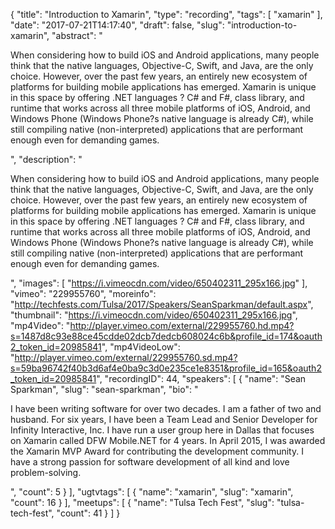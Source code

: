 {
  "title": "Introduction to Xamarin",
  "type": "recording",
  "tags": [
    "xamarin"
  ],
  "date": "2017-07-21T14:17:40",
  "draft": false,
  "slug": "introduction-to-xamarin",
  "abstract": "<p>When considering how to build iOS and Android applications, many people think that the native languages, Objective-C, Swift, and Java, are the only choice. However, over the past few years, an entirely new ecosystem of platforms for building mobile applications has emerged. Xamarin is unique in this space by offering .NET languages ? C# and F#, class library, and runtime that works across all three mobile platforms of iOS, Android, and Windows Phone (Windows Phone?s native language is already C#), while still compiling native (non-interpreted) applications that are performant enough even for demanding games. </p>",
  "description": "<p>When considering how to build iOS and Android applications, many people think that the native languages, Objective-C, Swift, and Java, are the only choice. However, over the past few years, an entirely new ecosystem of platforms for building mobile applications has emerged. Xamarin is unique in this space by offering .NET languages ? C# and F#, class library, and runtime that works across all three mobile platforms of iOS, Android, and Windows Phone (Windows Phone?s native language is already C#), while still compiling native (non-interpreted) applications that are performant enough even for demanding games. </p>",
  "images": [
    "https://i.vimeocdn.com/video/650402311_295x166.jpg"
  ],
  "vimeo": "229955760",
  "moreinfo": "http://techfests.com/Tulsa/2017/Speakers/SeanSparkman/default.aspx",
  "thumbnail": "https://i.vimeocdn.com/video/650402311_295x166.jpg",
  "mp4Video": "http://player.vimeo.com/external/229955760.hd.mp4?s=1487d8c93e88ce45cdde02dcb7dedcb608024c6b&profile_id=174&oauth2_token_id=20985841",
  "mp4VideoLow": "http://player.vimeo.com/external/229955760.sd.mp4?s=59ba96742f40b3d6af4e0ba9c3d0e235ce1e8351&profile_id=165&oauth2_token_id=20985841",
  "recordingID": 44,
  "speakers": [
    {
      "name": "Sean Sparkman",
      "slug": "sean-sparkman",
      "bio": "<p>I have been writing software for over two decades. I am a father of two and husband. For six years, I have been a Team Lead and Senior Developer for Infinity Interactive, Inc. I have run a user group here in Dallas that focuses on Xamarin called DFW Mobile.NET for 4 years. In April 2015, I was awarded the Xamarin MVP Award for contributing the development community. I have a strong passion for software development of all kind and love problem-solving.</p>",
      "count": 5
    }
  ],
  "ugtvtags": [
    {
      "name": "xamarin",
      "slug": "xamarin",
      "count": 16
    }
  ],
  "meetups": [
    {
      "name": "Tulsa Tech Fest",
      "slug": "tulsa-tech-fest",
      "count": 41
    }
  ]
}